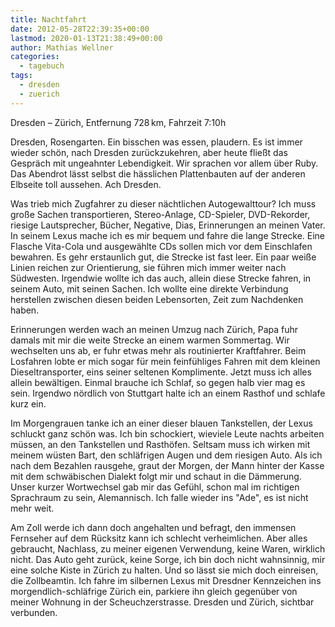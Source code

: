 ```yaml
---
title: Nachtfahrt
date: 2012-05-28T22:39:35+00:00
lastmod: 2020-01-13T21:38:49+00:00
author: Mathias Wellner
categories:
  - tagebuch
tags:
  - dresden
  - zuerich
---
```

Dresden &ndash; Zürich, Entfernung 728&thinsp;km, Fahrzeit 7:10h

Dresden, Rosengarten. Ein bisschen was essen, plaudern. Es ist immer wieder schön, nach Dresden zurückzukehren, aber heute fließt das Gespräch mit ungeahnter Lebendigkeit. Wir sprachen vor allem über Ruby. Das Abendrot lässt selbst die hässlichen Plattenbauten auf der anderen Elbseite toll aussehen. Ach Dresden. 

Was trieb mich Zugfahrer zu dieser nächtlichen Autogewalttour? Ich muss große Sachen transportieren, Stereo-Anlage, CD-Spieler, DVD-Rekorder, riesige Lautsprecher, Bücher, Negative, Dias, Erinnerungen an meinen Vater. In seinem Lexus mache ich es mir bequem und fahre die lange Strecke. Eine Flasche Vita-Cola und ausgewählte CDs sollen mich vor dem Einschlafen bewahren. Es gehr erstaunlich gut, die Strecke ist fast leer. Ein paar weiße Linien reichen zur Orientierung, sie führen mich immer weiter nach Südwesten. Irgendwie wollte ich das auch, allein diese Strecke fahren, in seinem Auto, mit seinen Sachen. Ich wollte eine direkte Verbindung herstellen zwischen diesen beiden Lebensorten, Zeit zum Nachdenken haben. 

Erinnerungen werden wach an meinen Umzug nach Zürich, Papa fuhr damals mit mir die weite Strecke an einem warmen Sommertag. Wir wechselten uns ab, er fuhr etwas mehr als routinierter Kraftfahrer. Beim Losfahren lobte er mich sogar für mein feinfühliges Fahren mit dem kleinen Dieseltransporter, eins seiner seltenen Komplimente. Jetzt muss ich alles allein bewältigen. Einmal brauche ich Schlaf, so gegen halb vier mag es sein. Irgendwo nördlich von Stuttgart halte ich an einem Rasthof und schlafe kurz ein. 

Im Morgengrauen tanke ich an einer dieser blauen Tankstellen, der Lexus schluckt ganz schön was. Ich bin schockiert, wieviele Leute nachts arbeiten müssen, an den Tankstellen und Rasthöfen. Seltsam muss ich wirken mit meinem wüsten Bart, den schläfrigen Augen und dem riesigen Auto. Als ich nach dem Bezahlen rausgehe, graut der Morgen, der Mann hinter der Kasse mit dem schwäbischen Dialekt folgt mir und schaut in die Dämmerung. Unser kurzer Wortwechsel gab mir das Gefühl, schon mal im richtigen Sprachraum zu sein, Alemannisch. Ich falle wieder ins "Ade", es ist nicht mehr weit. 

Am Zoll werde ich dann doch angehalten und befragt, den immensen Fernseher auf dem Rücksitz kann ich schlecht verheimlichen. Aber alles gebraucht, Nachlass, zu meiner eigenen Verwendung, keine Waren, wirklich nicht. Das Auto geht zurück, keine Sorge, ich bin doch nicht wahnsinnig, mir eine solche Kiste in Zürich zu halten. Und so lässt sie mich doch einreisen, die Zollbeamtin. Ich fahre im silbernen Lexus mit Dresdner Kennzeichen ins morgendlich-schläfrige Zürich ein, parkiere ihn gleich gegenüber von meiner Wohnung in der Scheuchzerstrasse. Dresden und Zürich, sichtbar verbunden.